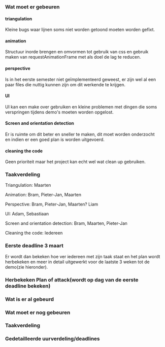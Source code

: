 ### Wat moet er gebeuren

#### triangulation

Kleine bugs waar lijnen soms niet worden getoond moeten worden gefixt.

#### animation

Structuur inorde brengen en omvormen tot gebruik van css en gebruik maken van requestAnimationFrame met als doel de lag te reducen.

#### perspective

Is in het eerste semester niet geïmplementeerd geweest, er zijn wel al een paar files die nuttig kunnen zijn om dit werkende te krijgen.

#### UI

UI kan een make over gebruiken en kleine problemen met dingen die soms verspringen tijdens demo's moeten worden opgelost.

#### Screen and orientation detection

Er is ruimte om dit beter en sneller te maken, dit moet worden onderzocht en indien er een goed plan is worden uitgevoerd.

#### cleaning the code

Geen prioriteit maar het project kan echt wel wat clean up gebruiken.

### Taakverdeling

Triangulation: Maarten

Animation: Bram, Pieter-Jan, Maarten

Perspective: Bram, Pieter-Jan, Maarten? Liam

UI: Adam, Sebastiaan

Screen and orientation detection: Bram, Maarten, Pieter-Jan

Cleaning the code: Iedereen

### Eerste deadline 3 maart

Er wordt dan bekeken hoe ver iedereen met zijn taak staat en het plan wordt herbekeken en meer in detail uitgewerkt voor de laatste 3 weken tot de demo(zie hieronder).

### Herbekeken Plan of attack(wordt op dag van de eerste deadline bekeken)

### Wat is er al gebeurd

### Wat moet er nog gebeuren

### Taakverdeling

### Gedetailleerde uurverdeling/deadlines
